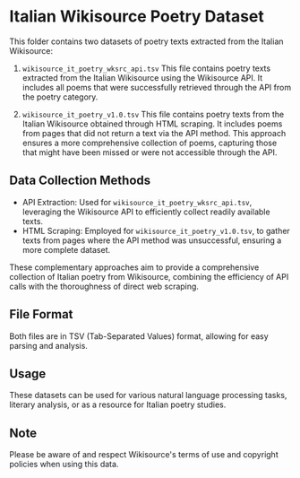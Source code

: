 #  Italian Wikisource Poetry Dataset

This folder contains two datasets of poetry texts extracted from the Italian Wikisource:

1. `wikisource_it_poetry_wksrc_api.tsv`
   This file contains poetry texts extracted from the Italian Wikisource using the Wikisource API. It includes all poems that were successfully retrieved through the API from the poetry category.

2. `wikisource_it_poetry_v1.0.tsv`
   This file contains poetry texts from the Italian Wikisource obtained through HTML scraping. It includes poems from pages that did not return a text via the API method. This approach ensures a more comprehensive collection of poems, capturing those that might have been missed or were not accessible through the API.


## Data Collection Methods

- API Extraction: Used for `wikisource_it_poetry_wksrc_api.tsv`, leveraging the Wikisource API to efficiently collect readily available texts.
- HTML Scraping: Employed for `wikisource_it_poetry_v1.0.tsv`, to gather texts from pages where the API method was unsuccessful, ensuring a more complete dataset.

These complementary approaches aim to provide a comprehensive collection of Italian poetry from Wikisource, combining the efficiency of API calls with the thoroughness of direct web scraping.

## File Format

Both files are in TSV (Tab-Separated Values) format, allowing for easy parsing and analysis.

## Usage

These datasets can be used for various natural language processing tasks, literary analysis, or as a resource for Italian poetry studies.

## Note

Please be aware of and respect Wikisource's terms of use and copyright policies when using this data.
